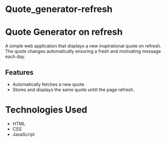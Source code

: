 # Quote_generator-refresh

# Quote Generator on refresh 

A simple web application that displays a new inspirational quote on refresh. The quote changes automatically  ensuring a fresh and motivating message each day.

## Features

- Automatically fetches a new quote .
- Stores and displays the same quote untill the page refresh.

# Technologies Used

- HTML
 - CSS
  - JavaScript
